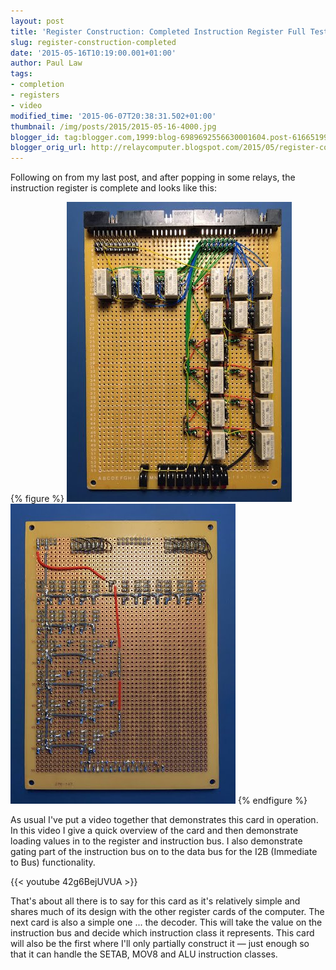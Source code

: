 ```yaml
---
layout: post
title: 'Register Construction: Completed Instruction Register Full Test'
slug: register-construction-completed
date: '2015-05-16T10:19:00.001+01:00'
author: Paul Law
tags:
- completion
- registers
- video
modified_time: '2015-06-07T20:38:31.502+01:00'
thumbnail: /img/posts/2015/2015-05-16-4000.jpg
blogger_id: tag:blogger.com,1999:blog-6989692556630001604.post-6166519978545466354
blogger_orig_url: http://relaycomputer.blogspot.com/2015/05/register-construction-completed.html
---
```


Following on from my last post, and after popping in some relays, the 
instruction register is complete and looks like this:

{% figure %}
![Completed Instruction Register (front view)](/assets/img/posts/2015/2015-05-16-0000.jpg)
![Completed Instruction Register (rear view)](/assets/img/posts/2015/2015-05-16-0001.jpg)
{% endfigure %}

As usual I've put a video together that 
demonstrates this card in operation. In this video I give a quick overview of 
the card and then demonstrate loading values in to the register and 
instruction bus. I also  demonstrate gating part of the instruction bus on to 
the data bus for the I2B (Immediate to Bus) functionality.

{{< youtube 42g6BejUVUA >}}

That's about all there is to say for this 
card as it's relatively simple and shares much of its design with the other 
register cards of the computer. The next card is also a simple one ... the 
decoder. This will take the value on the instruction bus and decide which 
instruction class it represents. This card will also be the first where I'll 
only partially construct it — just enough so that it can handle the SETAB, 
MOV8 and ALU instruction classes.
